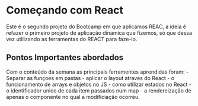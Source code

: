 # Começando com React 

Este é o segundo projeto do Bootcamp em que aplicamos REAC, a ideia é refazer o primeiro projeto de aplicação dinamica que fizemos, só que dessa vez utilizando as ferramentas do REACT para faze-lo.

## Pontos Importantes abordados
Com o conteúdo da semana as principais ferramentes aprendidas foram:
    - Separar as funçoes em pastas
    - aplicar o layout atraves do React
    - o funcionamento de arrays e objetos no JS
    - como utilizar estados no React
    - o identificador unico de cada item passados num map
    - a rendereização de apenas o componente no qual a modificiação ocorreu.


